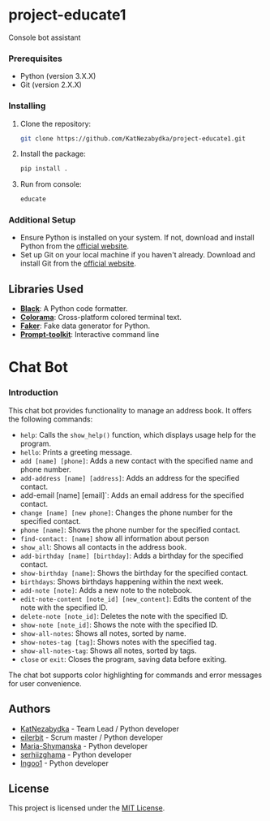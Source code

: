 # project-educate1

Console bot assistant

### Prerequisites

- Python (version 3.X.X)
- Git (version 2.X.X)

### Installing

1. Clone the repository:

   ```bash
   git clone https://github.com/KatNezabydka/project-educate1.git
   ```

2. Install the package:

   ```bash
   pip install .
   ```

3. Run from console:

   ```bash
   educate
   ```

### Additional Setup

- Ensure Python is installed on your system. If not, download and install Python from the [official website](https://www.python.org/).
- Set up Git on your local machine if you haven't already. Download and install Git from the [official website](https://git-scm.com/).

## Libraries Used

- **[Black](https://github.com/psf/black)**: A Python code formatter.
- **[Colorama](https://github.com/tartley/colorama)**: Cross-platform colored terminal text.
- **[Faker](https://github.com/joke2k/faker)**: Fake data generator for Python.
- **[Prompt-toolkit](https://github.com/prompt-toolkit/python-prompt-toolkit)**: Interactive command line

# Chat Bot

### Introduction

This chat bot provides functionality to manage an address book. It offers the following commands:

- `help`: Calls the `show_help()` function, which displays usage help for the program.
- `hello`: Prints a greeting message.
- `add [name] [phone]`: Adds a new contact with the specified name and phone number.
- `add-address [name] [address]`: Adds an address for the specified contact.
- add-email [name] [email]`: Adds an email address for the specified contact.
- `change [name] [new phone]`: Changes the phone number for the specified contact.
- `phone [name]`: Shows the phone number for the specified contact.
- `find-contact: [name]` show all information about person
- `show_all`: Shows all contacts in the address book.
- `add-birthday [name] [birthday]`: Adds a birthday for the specified contact.
- `show-birthday [name]`: Shows the birthday for the specified contact.
- `birthdays`: Shows birthdays happening within the next week.
- `add-note [note]`: Adds a new note to the notebook.
- `edit-note-content [note_id] [new_content]`: Edits the content of the note with the specified ID.
- `delete-note [note_id]`: Deletes the note with the specified ID.
- `show-note [note_id]`: Shows the note with the specified ID.
- `show-all-notes`: Shows all notes, sorted by name.
- `show-notes-tag [tag]`: Shows notes with the specified tag.
- `show-all-notes-tag`: Shows all notes, sorted by tags.
- `close` or `exit`: Closes the program, saving data before exiting.

The chat bot supports color highlighting for commands and error messages for user convenience.

## Authors

- [KatNezabydka](https://github.com/KatNezabydka) - Team Lead / Python developer
- [eilerbit](https://github.com/eilerbit) - Scrum master / Python developer
- [Maria-Shymanska](https://github.com/Maria-Shymanska) - Python developer
- [serhiizghama](https://github.com/serhiizghama) - Python developer
- [Ingoo1](https://github.com/Ingoo1) - Python developer

## License

This project is licensed under the [MIT License](https://github.com/KatNezabydka/project-educate1).
